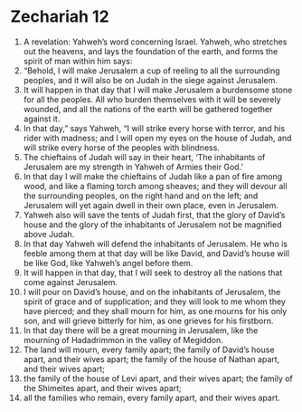 ﻿
# Zechariah 12
1. A revelation: Yahweh’s word concerning Israel. Yahweh, who stretches out the heavens, and lays the foundation of the earth, and forms the spirit of man within him says: 
2. “Behold, I will make Jerusalem a cup of reeling to all the surrounding peoples, and it will also be on Judah in the siege against Jerusalem. 
3. It will happen in that day that I will make Jerusalem a burdensome stone for all the peoples. All who burden themselves with it will be severely wounded, and all the nations of the earth will be gathered together against it. 
4. In that day,” says Yahweh, “I will strike every horse with terror, and his rider with madness; and I will open my eyes on the house of Judah, and will strike every horse of the peoples with blindness. 
5. The chieftains of Judah will say in their heart, ‘The inhabitants of Jerusalem are my strength in Yahweh of Armies their God.’ 
6. In that day I will make the chieftains of Judah like a pan of fire among wood, and like a flaming torch among sheaves; and they will devour all the surrounding peoples, on the right hand and on the left; and Jerusalem will yet again dwell in their own place, even in Jerusalem. 
7. Yahweh also will save the tents of Judah first, that the glory of David’s house and the glory of the inhabitants of Jerusalem not be magnified above Judah. 
8. In that day Yahweh will defend the inhabitants of Jerusalem. He who is feeble among them at that day will be like David, and David’s house will be like God, like Yahweh’s angel before them. 
9. It will happen in that day, that I will seek to destroy all the nations that come against Jerusalem. 
10. I will pour on David’s house, and on the inhabitants of Jerusalem, the spirit of grace and of supplication; and they will look to me whom they have pierced; and they shall mourn for him, as one mourns for his only son, and will grieve bitterly for him, as one grieves for his firstborn. 
11. In that day there will be a great mourning in Jerusalem, like the mourning of Hadadrimmon in the valley of Megiddon. 
12. The land will mourn, every family apart; the family of David’s house apart, and their wives apart; the family of the house of Nathan apart, and their wives apart; 
13. the family of the house of Levi apart, and their wives apart; the family of the Shimeites apart, and their wives apart; 
14. all the families who remain, every family apart, and their wives apart. 
